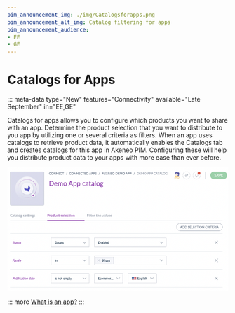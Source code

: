 ```yaml
---
pim_announcement_img: ./img/Catalogsforapps.png
pim_announcement_alt_img: Catalog filtering for apps
pim_announcement_audience:
- EE
- GE
---
```


# Catalogs for Apps
::: meta-data type="New" features="Connectivity" available="Late September" in="EE,GE"

Catalogs for apps allows you to configure which products you want to share with an app. Determine the product selection that you want to distribute to you app by utilizing one or several criteria as filters. When an app uses catalogs to retrieve product data, it automatically enables the Catalogs tab and creates catalogs for this app in Akeneo PIM. Configuring these will help you distribute product data to your apps with more ease than ever before.

![Catalogs for apps](../img/Catalogsforapps.png)

::: more
[What is an app?](../articles/how-to-connect-my-pim-with-apps.html#what-is-an-app)
:::
